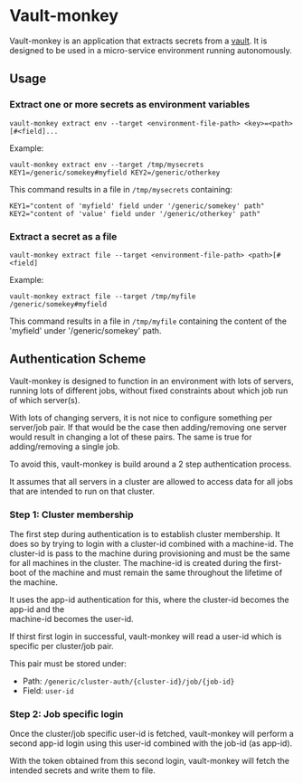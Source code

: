 # Vault-monkey

Vault-monkey is an application that extracts secrets from a [vault](https://vaultproject.io).
It is designed to be used in a micro-service environment running autonomously.

## Usage

### Extract one or more secrets as environment variables

`vault-monkey extract env --target <environment-file-path> <key>=<path>[#<field]...`

Example:

`vault-monkey extract env --target /tmp/mysecrets KEY1=/generic/somekey#myfield KEY2=/generic/otherkey`

This command results in a file in `/tmp/mysecrets` containing:

```
KEY1="content of 'myfield' field under '/generic/somekey' path"
KEY2="content of 'value' field under '/generic/otherkey' path"
```


### Extract a secret as a file

`vault-monkey extract file --target <environment-file-path> <path>[#<field]`

Example:

`vault-monkey extract file --target /tmp/myfile /generic/somekey#myfield`

This command results in a file in `/tmp/myfile` containing the content
of the 'myfield' under '/generic/somekey' path.

## Authentication Scheme

Vault-monkey is designed to function in an environment with lots of servers, running lots of different
jobs, without fixed constraints about which job run of which server(s).

With lots of changing servers, it is not nice to configure something per server/job pair.
If that would be the case then adding/removing one server would result in changing a lot of these
pairs. The same is true for adding/removing a single job.

To avoid this, vault-monkey is build around a 2 step authentication process.

It assumes that all servers in a cluster are allowed to access data for all jobs that are intended
to run on that cluster.

### Step 1: Cluster membership

The first step during authentication is to establish cluster membership. It does so by trying to
login with a cluster-id combined with a machine-id.
The cluster-id is pass to the machine during provisioning and must be the same for all machines
in the cluster.
The machine-id is created during the first-boot of the machine and must remain the same throughout
the lifetime of the machine.

It uses the app-id authentication for this, where the cluster-id becomes the app-id and the  
machine-id becomes the user-id.

If thirst first login in successful, vault-monkey will read a user-id which is specific per
cluster/job pair.

This pair must be stored under:

- Path: `/generic/cluster-auth/{cluster-id}/job/{job-id}`
- Field: `user-id`

### Step 2: Job specific login

Once the cluster/job specific user-id is fetched, vault-monkey will perform a second app-id login
using this user-id combined with the job-id (as app-id).

With the token obtained from this second login, vault-monkey will fetch the intended secrets and write
them to file.
